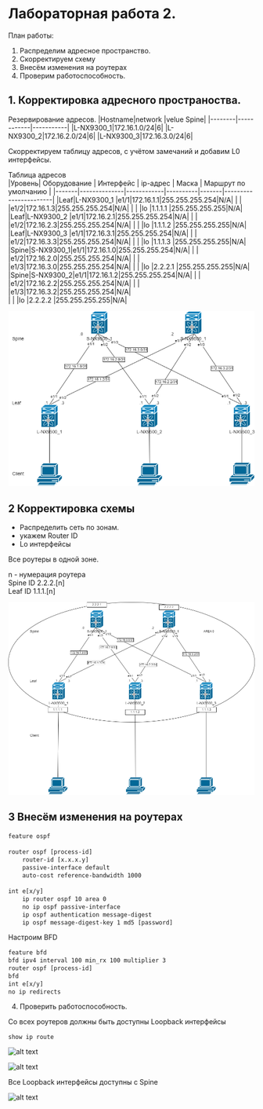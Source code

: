 # Лабораторная работа 2.

План работы:

1) Распределим адресное пространство.
2) Скорректируем схему
3) Внесём изменения на роутерах
4) Проверим работоспособность.

## 1. Корректировка адресного пространоства.

Резервирование адресов.
|Hostname|network     |velue Spine|
|--------|------------|-----------|
|L-NX9300_1|172.16.1.0/24|6|
|L-NX9300_2|172.16.2.0/24|6|
|L-NX9300_3|172.16.3.0/24|6|

Скорректируем таблицу адресов, с учётом замечаний и добавим L0 интерфейсы.

Таблица адресов  
|Уровень| Оборудование | Интерфейс  | ip-адрес | Маска |  Маршрут по умолчанию |
|-------|--------------|------------|----------|-------|-----------------------|
|Leaf|L-NX9300_1 |e1/1|172.16.1.1|255.255.255.254|N/A|
|    |           |e1/2|172.16.1.3|255.255.255.254|N/A|
|    |           |lo  |1.1.1.1   |255.255.255.255|N/A|
|Leaf|L-NX9300_2 |e1/1|172.16.2.1|255.255.255.254|N/A|
|    |           |e1/2|172.16.2.3|255.255.255.254|N/A|
|    |           |lo  |1.1.1.2   |255.255.255.255|N/A|
|Leaf|L-NX9300_3 |e1/1|172.16.3.1|255.255.255.254|N/A|
|    |           |e1/2|172.16.3.3|255.255.255.254|N/A|
|    |           |lo  |1.1.1.3   |255.255.255.255|N/A|
|Spine|S-NX9300_1|e1/1|172.16.1.0|255.255.255.254|N/A|
|     |          |e1/2|172.16.2.0|255.255.255.254|N/A|
|     |          |e1/3|172.16.3.0|255.255.255.254|N/A|
|     |          |lo  |2.2.2.1   |255.255.255.255|N/A|
|Spine|S-NX9300_2|e1/1|172.16.1.2|255.255.255.254|N/A|
|     |          |e1/2|172.16.2.2|255.255.255.254|N/A|
|     |          |e1/3|172.16.3.2|255.255.255.254|N/A|  
|     |          |lo  |2.2.2.2   |255.255.255.255|N/A|

![Alt text](lab2.png)

## 2 Корректировка схемы

 - Распределить сеть по зонам.
 - укажем Router ID
 - Lo интерфейсы

Все роутеры в одной зоне.

n - нумерация роутера  
Spine ID 2.2.2.[n]  
Leaf ID 1.1.1.[n]  

![alt text](lab2_3.drawio.png)

## 3 Внесём изменения на роутерах


```
feature ospf

router ospf [process-id]
    router-id [x.x.x.y]
    passive-interface default
    auto-cost reference-bandwidth 1000

int e[x/y]
    ip router ospf 10 area 0
    no ip ospf passive-interface
    ip ospf authentication message-digest
    ip ospf message-digest-key 1 md5 [password]
``````
Настроим BFD

```
feature bfd
bfd ipv4 interval 100 min_rx 100 multiplier 3
router ospf [process-id]
bfd
int e[x/y]
no ip redirects

```

4) Проверить работоспособность.

Со всех роутеров должны быть доступны Loopback интерфейсы

```
show ip route
```
![alt text](lab2_5.drawio.png)


![alt text](lab2_4.drawio.png)

Все Loopback интерфейсы доступны с Spine

![alt text](lab2_6.drawio.png)
